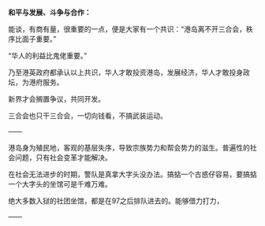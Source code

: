 **和平与发展、斗争与合作：**

能谈，有商有量，很重要的一点，便是大家有一个共识：“港岛离不开三合会，秩序比面子重要。”

“华人的利益比鬼佬重要。”

乃至港英政府都承认以上共识，华人才敢投资港岛，发展经济，华人才敢投身政坛，为港府服务。

新界才会搁置争议，共同开发。

三合会也只干三合会，一切向钱看，不搞武装运动。

——

港岛身为殖民地，客观的基层失序，导致宗族势力和帮会势力的滋生。普遍性的社会问题，只有社会变革才能解决。

在社会无法进步的时期，警队是真拿大字头没办法。搞掂一个古惑仔容易，要搞掂一个大字头的坐馆可是千难万难。

绝大多数入狱的社团坐馆，都是在97之后排队进去的。能够借力打力，

——

